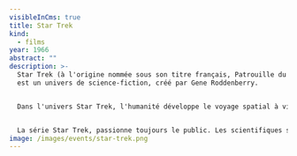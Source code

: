 ```yaml
---
visibleInCms: true
title: Star Trek
kind:
  - films
year: 1966
abstract: ""
description: >-
  Star Trek (à l'origine nommée sous son titre français, Patrouille du cosmos)
  est un univers de science-fiction, créé par Gene Roddenberry. 


  Dans l'univers Star Trek, l'humanité développe le voyage spatial à vitesse supraluminique, grâce à un moteur à distorsion, à la suite d'une période post-apocalyptique du milieu du XXIe siècle (voir le Jour du Premier Contact). Plus tard, l'homme s'unit à d'autres espèces intelligentes de la galaxie pour former la Fédération des planètes unies. À la suite d'une intervention extraterrestre, et grâce à la science, l'humanité surmonte largement ses nombreux vices et faiblesses terrestres, au XXIIIe siècle. Les histoires de Star Trek dépeignent souvent les aventures d'êtres humains et d'espèces extra-terrestres qui servent dans Starfleet, ainsi que les nombreux contacts de ceux-ci avec d'autres civilisations. 


  La série Star Trek, passionne toujours le public. Les scientifiques s'y intéressent tout autant, c'est parce que cette œuvre s'est, à sa manière, voulue réaliste en exploitant des connaissances récentes (comme le concept de trou noir) et en tentant aussi de fournir des explications à des innovations étonnantes, notamment le « warp », consistant à déformer l'espace-temps pour aller plus vite.
image: /images/events/star-trek.png
---
```

